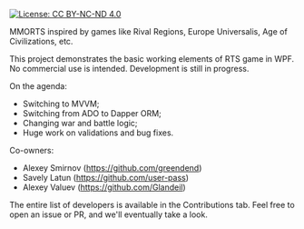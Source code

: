 [![License: CC BY-NC-ND 4.0](https://img.shields.io/badge/License-CC%20BY--NC--ND%204.0-lightgrey.svg)](https://creativecommons.org/licenses/by-nc-nd/4.0/)

MMORTS inspired by games like Rival Regions, Europe Universalis, Age of Civilizations, etc. 

This project demonstrates the basic working elements of RTS game in WPF. No commercial use is intended.
Development is still in progress.

On the agenda:
- Switching to MVVM; 
- Switching from ADO to Dapper ORM;
- Changing war and battle logic;
- Huge work on validations and bug fixes.

Co-owners:
- Alexey Smirnov (https://github.com/greendend)
- Savely Latun (https://github.com/user-pass)
- Alexey Valuev (https://github.com/Glandeil)

The entire list of developers is available in the Contributions tab. Feel free to open an issue or PR, and we'll eventually take a look.

